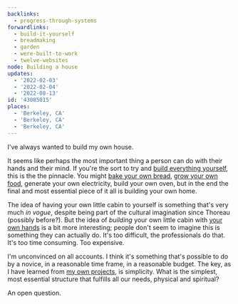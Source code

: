 ```yaml
---
backlinks:
  - progress-through-systems
forwardlinks:
  - build-it-yourself
  - breadmaking
  - garden
  - were-built-to-work
  - twelve-websites
node: Building a house
updates:
  - '2022-02-03'
  - '2022-02-04'
  - '2022-08-13'
id: '43085015'
places:
  - 'Berkeley, CA'
  - 'Berkeley, CA'
  - 'Berkeley, CA'
---
```

I've always wanted to build my own house. 

It seems like perhaps the most important thing a person can do with their hands and their mind. If you're the sort to try and [build everything yourself](build-it-yourself.md), this is the the pinnacle. You might [bake your own bread](breadmaking.md), [grow your own food](garden.md), generate your own electricity, build your own oven, but in the end the final and most essential piece of it all is building your own home. 

The idea of having your own little cabin to yourself is something that's very much *in vogue*, despite being part of the cultural imagination since Thoreau (possibly before?). But the idea of *building* your own little cabin with [your own hands](were-built-to-work.md) is a bit more interesting; people don't seem to imagine this is something they can actually do. It's too difficult, the professionals do that. It's too time consuming. Too expensive. 

I'm unconvinced on all accounts. I think it's something that's possible to do by a novice, in a reasonable time frame, in a reasonable budget. The key, as I have learned from [my own projects](twelve-websites.md), is simplicity. What is the simplest, most essential structure that fulfills all our needs, physical and spiritual? 

An open question. 
